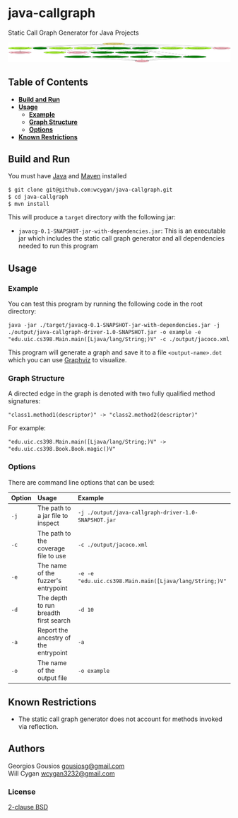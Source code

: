 # java-callgraph
Static Call Graph Generator for Java Projects

![alt text](output/example-reachability.png)

## Table of Contents

- **[Build and Run](#build-and-run)**<br>
- **[Usage](#usage)**<br>
  - **[Example](#example)**<br>
  - **[Graph Structure](#graph-structure)**<br>
  - **[Options](#options)**<br>
- **[Known Restrictions](#known-restrictions)**<br>


## Build and Run  
You must have [Java](https://docs.oracle.com/en/java/javase/11/install/overview-jdk-installation.html#GUID-8677A77F-231A-40F7-98B9-1FD0B48C346A) and [Maven](https://maven.apache.org/install.html) installed

```console
$ git clone git@github.com:wcygan/java-callgraph.git
$ cd java-callgraph
$ mvn install
```

This will produce a `target` directory with the following jar:
- `javacg-0.1-SNAPSHOT-jar-with-dependencies.jar`: This is an executable jar which includes the static call graph generator and all dependencies needed to run this program

## Usage

### Example
You can test this program by running the following code in the root directory:

```
java -jar ./target/javacg-0.1-SNAPSHOT-jar-with-dependencies.jar -j ./output/java-callgraph-driver-1.0-SNAPSHOT.jar -o example -e "edu.uic.cs398.Main.main([Ljava/lang/String;)V" -c ./output/jacoco.xml
```

This program will generate a graph and save it to a file `<output-name>.dot` which you can use [Graphviz](https://www.graphviz.org/download/) to visualize.

### Graph Structure
A directed edge in the graph is denoted with two fully qualified method signatures:

```
"class1.method1(descriptor)" -> "class2.method2(descriptor)"
```

For example:
```
"edu.uic.cs398.Main.main([Ljava/lang/String;)V" -> "edu.uic.cs398.Book.Book.magic()V"
```

### Options

There are command line options that can be used:

| Option      | Usage                                                           | Example                                                    |
| :---------- | :-------------------------------------------------------------- | :-----------------                                         |
| `-j`        | The path to a jar file to inspect                               | `-j ./output/java-callgraph-driver-1.0-SNAPSHOT.jar`       |
| `-c`        | The path to the coverage file to use                            | `-c ./output/jacoco.xml`                                   |
| `-e`        | The name of the fuzzer's entrypoint                             | `-e -e "edu.uic.cs398.Main.main([Ljava/lang/String;)V"`    |
| `-d`        | The depth to run breadth first search                           | `-d 10`                                                    |
| `-a`        | Report the ancestry of the entrypoint                           | `-a`                                                       |
| `-o`        | The name of the output file                                     | `-o example`                                               |

## Known Restrictions

* The static call graph generator does not account for methods invoked via
  reflection.



## Authors

Georgios Gousios <gousiosg@gmail.com>  
Will Cygan <wcygan3232@gmail.com>

### License

[2-clause BSD](http://www.opensource.org/licenses/bsd-license.php)
